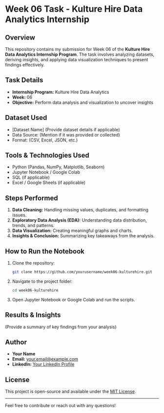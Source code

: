 # Week 06 Task - Kulture Hire Data Analytics Internship

## Overview
This repository contains my submission for Week 06 of the **Kulture Hire Data Analytics Internship Program**. The task involves analyzing datasets, deriving insights, and applying data visualization techniques to present findings effectively.

## Task Details
- **Internship Program:** Kulture Hire Data Analytics
- **Week:** 06
- **Objective:** Perform data analysis and visualization to uncover insights

## Dataset Used
- [Dataset Name] (Provide dataset details if applicable)
- Data Source: (Mention if it was provided or collected)
- Format: (CSV, Excel, JSON, etc.)

## Tools & Technologies Used
- Python (Pandas, NumPy, Matplotlib, Seaborn)
- Jupyter Notebook / Google Colab
- SQL (if applicable)
- Excel / Google Sheets (if applicable)

## Steps Performed
1. **Data Cleaning:** Handling missing values, duplicates, and formatting issues.
2. **Exploratory Data Analysis (EDA):** Understanding data distribution, trends, and patterns.
3. **Data Visualization:** Creating meaningful graphs and charts.
4. **Insights & Conclusion:** Summarizing key takeaways from the analysis.

## How to Run the Notebook
1. Clone the repository:
   ```bash
   git clone https://github.com/yourusername/week06-kulturehire.git
   ```
2. Navigate to the project folder:
   ```bash
   cd week06-kulturehire
   ```
3. Open Jupyter Notebook or Google Colab and run the scripts.

## Results & Insights
(Provide a summary of key findings from your analysis)

## Author
- **Your Name**
- **Email:** your.email@example.com
- **LinkedIn:** [Your LinkedIn Profile](https://linkedin.com/in/yourprofile)

## License
This project is open-source and available under the [MIT License](LICENSE).

---
Feel free to contribute or reach out with any questions!

